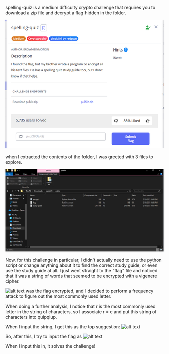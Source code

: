 spelling-quiz is a medium difficulty crypto challenge that requires you to download a zip file and decrypt a flag hidden in the folder. 

![alt text](images/spelling-quiz-challenge.png)


when I extracted the contents of the folder, I was greeted with 3 files to explore. 

![alt text](images/folder-files.png)



Now, for this challenge in particular, I didn't actually need to use the python script or change anything about it to find the correct study guide, or even use the study guide at all. I just went straight to the "flag" file and noticed that it was a string of words that seemed to be encrypted with a vigenere cipher. 

  ![alt text]("brcfxba_vfr_mid_hosbrm_iprc_exa_hoav_vwcrm") was the flag encrypted, and I decided to perform a frequency attack to figure out the most commonly used letter. 

  When doing a further analysis, I notice that r is the most commonly used letter in the string of characters, so I associate r = e and put this string of characters into   quipqiup. 

When I input the string, I get this as the top suggestion: 
![alt text]("perhaps_the_dog_jumped_over_was_just_tired") 

So, after this, I try to input the flag as 
![alt text]("picoCTF{perhaps_the_dog_jumped_over_was_just_tired}") 

When I input this in, it solves the challenge!
